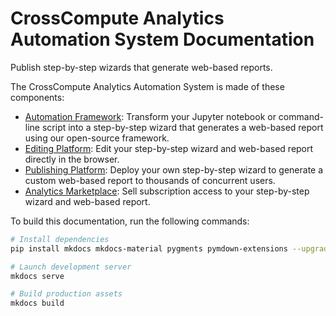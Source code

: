 # CrossCompute Analytics Automation System Documentation

Publish step-by-step wizards that generate web-based reports.

The CrossCompute Analytics Automation System is made of these components:

- [Automation Framework](docs/automation-framework): Transform your Jupyter notebook or command-line script into a step-by-step wizard that generates a web-based report using our open-source framework.
- [Editing Platform](docs/editing-platform): Edit your step-by-step wizard and web-based report directly in the browser.
- [Publishing Platform](docs/publishing-platform): Deploy your own step-by-step wizard to generate a custom web-based report to thousands of concurrent users.
- [Analytics Marketplace](docs/analytics-marketplace): Sell subscription access to your step-by-step wizard and web-based report.

To build this documentation, run the following commands:

```bash
# Install dependencies
pip install mkdocs mkdocs-material pygments pymdown-extensions --upgrade

# Launch development server
mkdocs serve

# Build production assets
mkdocs build
```
